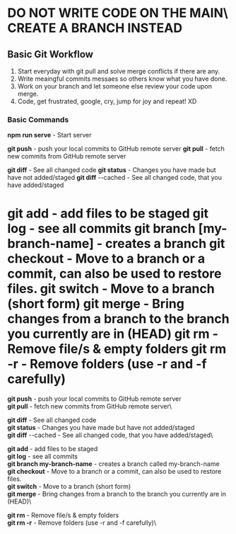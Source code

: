 # DO NOT WRITE CODE ON THE MAIN\ CREATE A BRANCH INSTEAD

## Basic Git Workflow

1. Start everyday with git pull and solve merge conflicts if there are any.
2. Write meaingful commits messaes so others know what you have done.
3. Work on your branch and let someone else review your code upon merge.
4. Code, get frustrated, google, cry, jump for joy and repeat! XD

### Basic Commands

**npm run serve** - Start server

**git push** - push your local commits to GitHub remote server
**git pull** - fetch new commits from GitHub remote server

**git diff** - See all changed code
**git status** - Changes you have made but have not added/staged
**git diff** --cached - See all changed code, that you have
added/staged

**git add** - add files to be staged
**git log** - see all commits
**git branch [my-branch-name]** - creates a branch
**git checkout** - Move to a branch or a commit, can also be used
to restore files.
**git switch** - Move to a branch (short form)
**git merge** - Bring changes from a branch to the branch you
currently are in (HEAD)
**git rm** - Remove file/s & empty folders
**git rm -r** - Remove folders (use -r and -f carefully)
=======
**git push** - push your local commits to GitHub remote server\
**git pull** - fetch new commits from GitHub remote server\

**git diff** - See all changed code\
**git status** - Changes you have made but have not added/staged\
**git diff** --cached - See all changed code, that you have added/staged\

**git add** - add files to be staged\
**git log** - see all commits\
**git branch my-branch-name** - creates a branch called my-branch-name\
**git checkout** - Move to a branch or a commit, can also be used to restore files.\
**git switch** - Move to a branch (short form)\
**git merge** - Bring changes from a branch to the branch you currently are in (HEAD)\

**git rm** - Remove file/s & empty folders\
**git rm -r** - Remove folders (use -r and -f carefully)\
